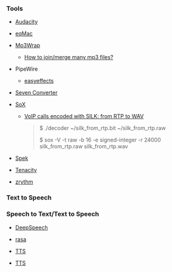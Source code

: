 ### Tools

- [Audacity](https://github.com/audacity/audacity)

- [eqMac](https://github.com/bitgapp/eqMac)

- [Mp3Wrap](https://sourceforge.net/projects/mp3wrap/)
  
  - [How to join/merge many mp3 files?](https://superuser.com/questions/314239/how-to-join-merge-many-mp3-files)

- PipeWire
  
  - [easyeffects](https://github.com/wwmm/easyeffects)

- [Seven Converter](https://github.com/SevenbytesSoftware/SevenConverter)

- [SoX](http://sox.sourceforge.net/)
  
  - [VoIP calls encoded with SILK: from RTP to WAV](https://www.giacomovacca.com/2013/06/voip-calls-encoded-with-silk-from-rtp.html)
    
    > $ ./decoder ~/silk_from_rtp.bit ~/silk_from_rtp.raw
    > 
    > $ sox -V -t raw -b 16 -e signed-integer -r 24000 silk_from_rtp.raw silk_from_rtp.wav

- [Spek](https://github.com/alexkay/spek)

- [Tenacity](https://github.com/tenacityteam/tenacity)

- [zrythm](https://github.com/zrythm/zrythm)

### Text to Speech

### Speech to Text/Text to Speech

- [DeepSpeech](https://github.com/mozilla/DeepSpeech)

- [rasa](https://github.com/RasaHQ/rasa)

- [TTS](https://github.com/mozilla/TTS)

- [TTS](https://github.com/ag2s20150909/TTS)
